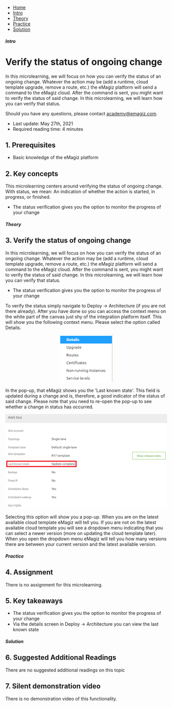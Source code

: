 <div class="ez-academy">
    <div class="ez-academy__body">
        <main class="micro-learning">
        <ul class="doc-nav">
            <li class="doc-nav__item"><a href="../../docs/microlearning/novice-emagiz-cloud-management-index" class="doc-nav__link">Home</a></li>
            <li class="doc-nav__item"><a href="#intro" class="doc-nav__link">Intro</a></li>
            <li class="doc-nav__item"><a href="#theory" class="doc-nav__link">Theory</a></li>
            <li class="doc-nav__item"><a href="#practice" class="doc-nav__link">Practice</a></li>
            <li class="doc-nav__item"><a href="#solution" class="doc-nav__link">Solution</a></li>
        </ul>

<div class="doc">

##### Intro

# Verify the status of ongoing change

In this microlearning, we will focus on how you can verify the status of an ongoing change. Whatever the action may be (add a runtime, cloud template upgrade, remove a route, etc.) the eMagiz platform will send a command to the eMagiz cloud. After the command is sent, you might want to verify the status of said change. In this microlearning, we will learn how you can verify that status.

Should you have any questions, please contact academy@emagiz.com.

- Last update: May 27th, 2021
- Required reading time: 4 minutes

## 1. Prerequisites
- Basic knowledge of the eMagiz platform

## 2. Key concepts
This microlearning centers around verifying the status of ongoing change.
With status, we mean: An indication of whether the action is started, in progress, or finished.

- The status verification gives you the option to monitor the progress of your change

##### Theory

## 3. Verify the status of ongoing change

In this microlearning, we will focus on how you can verify the status of an ongoing change. Whatever the action may be (add a runtime, cloud template upgrade, remove a route, etc.) the eMagiz platform will send a command to the eMagiz cloud. After the command is sent, you might want to verify the status of said change. In this microlearning, we will learn how you can verify that status.

- The status verification gives you the option to monitor the progress of your change

To verify the status simply navigate to Deploy -> Architecture (if you are not there already). After you have done so you can access the context menu on the white part of the canvas just shy of the integration platform itself. This will show you the following context menu. Please select the option called Details.

<p align="center"><img src="../../img/microlearning/novice-emagiz-cloud-management-verify-status-ongoing-change--context-menu-deploy-architecture.png"></p>

In the pop-up, that eMagiz shows you the 'Last known state'. This field is updated during a change and is, therefore, a good indicator of the status of said change. Please note that you need to re-open the pop-up to see whether a change in status has occurred.

<p align="center"><img src="../../img/microlearning/novice-emagiz-cloud-management-verify-status-ongoing-change--details-last-known-state.png"></p>

Selecting this option will show you a pop-up. When you are on the latest available cloud template eMagiz will tell you. If you are not on the latest available cloud template you will see a dropdown menu indicating that you can select a newer version (more on updating the cloud template later). When you open the dropdown menu eMagiz will tell you how many versions there are between your current version and the latest available version.

##### Practice

## 4. Assignment

There is no assignment for this microlearning.

## 5. Key takeaways

- The status verification gives you the option to monitor the progress of your change
- Via the details screen in Deploy -> Architecture you can view the last known state

##### Solution

## 6. Suggested Additional Readings

There are no suggested additional readings on this topic

## 7. Silent demonstration video

There is no demonstration video of this functionality. 

</div>
</main>
</div>
</div>